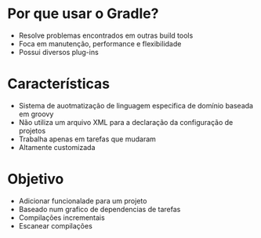 # Por que usar o Gradle?
- Resolve problemas encontrados em outras build tools
- Foca em manutenção, performance e flexibilidade
- Possui diversos plug-ins

# Características
- Sistema de auotmatização de linguagem especifica de domínio baseada em groovy
- Não utiliza um arquivo XML para a declaração da configuração de projetos
- Trabalha apenas em tarefas que mudaram
- Altamente customizada

# Objetivo
- Adicionar funcionalade para um projeto
- Baseado num grafico de dependencias de tarefas
- Compilações incrementais 
- Escanear compilações
